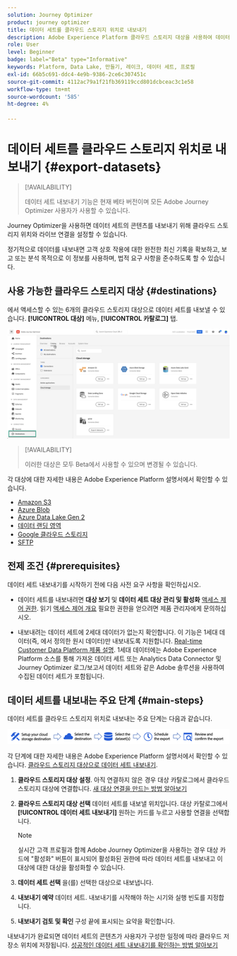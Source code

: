 ```yaml
---
solution: Journey Optimizer
product: journey optimizer
title: 데이터 세트를 클라우드 스토리지 위치로 내보내기
description: Adobe Experience Platform 클라우드 스토리지 대상을 사용하여 데이터 세트를 내보내는 방법을 알아봅니다.
role: User
level: Beginner
badge: label="Beta" type="Informative"
keywords: Platform, Data Lake, 만들기, 레이크, 데이터 세트, 프로필
exl-id: 66b5c691-ddc4-4e9b-9386-2ce6c307451c
source-git-commit: 4112ac79a1f21fb369119ccd801dcbceac3c1e58
workflow-type: tm+mt
source-wordcount: '585'
ht-degree: 4%

---
```


# 데이터 세트를 클라우드 스토리지 위치로 내보내기 {#export-datasets}

>[!AVAILABILITY]
>
>데이터 세트 내보내기 기능은 현재 베타 버전이며 모든 Adobe Journey Optimizer 사용자가 사용할 수 있습니다.

Journey Optimizer을 사용하면 데이터 세트의 콘텐츠를 내보내기 위해 클라우드 스토리지 위치와 라이브 연결을 설정할 수 있습니다.

정기적으로 데이터를 내보내면 고객 상호 작용에 대한 완전한 최신 기록을 확보하고, 보고 또는 분석 목적으로 이 정보를 사용하며, 법적 요구 사항을 준수하도록 할 수 있습니다.

## 사용 가능한 클라우드 스토리지 대상 {#destinations}

에서 액세스할 수 있는 6개의 클라우드 스토리지 대상으로 데이터 세트를 내보낼 수 있습니다. **[!UICONTROL 대상]** 메뉴, **[!UICONTROL 카탈로그]** 탭.

![](assets/dataset-export-setup.png)

>[!AVAILABILITY]
>
>이러한 대상은 모두 Beta에서 사용할 수 있으며 변경될 수 있습니다.

각 대상에 대한 자세한 내용은 Adobe Experience Platform 설명서에서 확인할 수 있습니다.

* [Amazon S3](https://experienceleague.adobe.com/docs/experience-platform/destinations/catalog/cloud-storage/amazon-s3.html)
* [Azure Blob](https://experienceleague.adobe.com/docs/experience-platform/destinations/catalog/cloud-storage/azure-blob.html)
* [Azure Data Lake Gen 2](https://experienceleague.adobe.com/docs/experience-platform/destinations/catalog/cloud-storage/adls-gen2.html)
* [데이터 랜딩 영역](https://experienceleague.adobe.com/docs/experience-platform/destinations/catalog/cloud-storage/data-landing-zone.html)
* [Google 클라우드 스토리지](https://experienceleague.adobe.com/docs/experience-platform/destinations/catalog/cloud-storage/google-cloud-storage.html)
* [SFTP](https://experienceleague.adobe.com/docs/experience-platform/destinations/catalog/cloud-storage/sftp.html)

## 전제 조건 {#prerequisites}

데이터 세트 내보내기를 시작하기 전에 다음 사전 요구 사항을 확인하십시오.

* 데이터 세트를 내보내려면 **대상 보기** 및 **데이터 세트 대상 관리 및 활성화** [액세스 제어 권한](https://experienceleague.adobe.com/docs/experience-platform/access-control/home.html#permissions). 읽기 [액세스 제어 개요](https://experienceleague.adobe.com/docs/experience-platform/access-control/ui/overview.html) 필요한 권한을 얻으려면 제품 관리자에게 문의하십시오.

* 내보내려는 데이터 세트에 2세대 데이터가 없는지 확인합니다. 이 기능은 1세대 데이터(즉, 에서 정의한 원시 데이터)만 내보내도록 지원합니다. [Real-time Customer Data Platform 제품 설명](https://helpx.adobe.com/legal/product-descriptions/real-time-customer-data-platform-b2c-edition-prime-and-ultimate-packages.html). 1세대 데이터에는 Adobe Experience Platform 소스를 통해 가져온 데이터 세트 또는 Analytics Data Connector 및 Journey Optimizer 로그/보고서 데이터 세트와 같은 Adobe 솔루션을 사용하여 수집된 데이터 세트가 포함됩니다.

## 데이터 세트를 내보내는 주요 단계 {#main-steps}

데이터 세트를 클라우드 스토리지 위치로 내보내는 주요 단계는 다음과 같습니다.

![](assets/dataset-export-process.png)

각 단계에 대한 자세한 내용은 Adobe Experience Platform 설명서에서 확인할 수 있습니다. [클라우드 스토리지 대상으로 데이터 세트 내보내기](https://experienceleague.adobe.com/docs/experience-platform/destinations/ui/activate/export-datasets.html).

1. **클라우드 스토리지 대상 설정**. 아직 연결하지 않은 경우 대상 카탈로그에서 클라우드 스토리지 대상에 연결합니다. [새 대상 연결을 만드는 방법 알아보기](https://experienceleague.adobe.com/docs/experience-platform/destinations/ui/connect-destination.html#setup)

   <!--![](assets/dataset-export-setup.png)-->

1. **클라우드 스토리지 대상 선택** 데이터 세트를 내보낼 위치입니다. 대상 카탈로그에서 **[!UICONTROL 데이터 세트 내보내기]** 원하는 카드를 누르고 사용할 연결을 선택합니다.

   <!--![](assets/dataset-export-destination.png)-->

   >[!NOTE]
   >
   >실시간 고객 프로필과 함께 Adobe Journey Optimizer을 사용하는 경우 대상 카드에 &quot;활성화&quot; 버튼이 표시되어 활성화된 권한에 따라 데이터 세트를 내보내고 이 대상에 대한 대상을 활성화할 수 있습니다.

1. **데이터 세트 선택** 을(를) 선택한 대상으로 내보냅니다.

   <!--![](assets/dataset-export-dataset-selection.png)-->

1. **내보내기 예약** 데이터 세트. 내보내기를 시작해야 하는 시기와 실행 빈도를 지정합니다.

   <!--![](assets/dataset-export-schedule.png)-->

1. **내보내기 검토 및 확인** 구성 끝에 표시되는 요약을 확인합니다.

   <!--![](assets/dataset-export-review.png)-->

내보내기가 완료되면 데이터 세트의 콘텐츠가 사용자가 구성한 일정에 따라 클라우드 저장소 위치에 저장됩니다. [성공적인 데이터 세트 내보내기를 확인하는 방법 알아보기](https://experienceleague.adobe.com/docs/experience-platform/destinations/ui/activate/export-datasets.html#verify)
